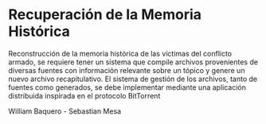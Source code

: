 # Recuperación de la Memoria Histórica

Reconstrucción de la memoria histórica de las víctimas del conflicto armado, se requiere tener un sistema que compile archivos provenientes de diversas fuentes con información relevante sobre un tópico y genere un nuevo archivo recapitulativo. El sistema de gestión de los archivos, tanto de fuentes como generados, se debe implementar mediante una aplicación distribuida inspirada en el protocolo BitTorrent

William Baquero - Sebastian Mesa
